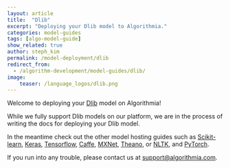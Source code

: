 ```yaml
---
layout: article
title:  "Dlib"
excerpt: "Deploying your Dlib model to Algorithmia."
categories: model-guides
tags: [algo-model-guide]
show_related: true
author: steph_kim
permalink: /model-deployment/dlib
redirect_from:
  - /algorithm-development/model-guides/dlib/
image:
    teaser: /language_logos/dlib.png
---
```


Welcome to deploying your <a href="http://dlib.net/">Dlib</a> model on Algorithmia!

While we fully support Dlib models on our platform, we are in the process of writing the docs for deploying your Dlib model.

In the meantime check out the other model hosting guides such as <a href="{{site.baseurl}}/model-deployment/scikit/">Scikit-learn</a>, <a href="{{site.baseurl}}/model-deployment/keras/">Keras</a>, <a href="{{site.baseurl}}/model-deployment/tensorflow/">Tensorflow</a>, <a href="{{site.baseurl}}/model-deployment/caffe/">Caffe</a>, <a href="{{site.baseurl}}/model-deployment/mxnet/">MXNet</a>, <a href="{{site.baseurl}}/model-deployment/theano/">Theano</a>, or <a href="{{site.baseurl}}/model-deployment/nltk/">NLTK</a>, and <a href="{{site.baseurl}}/model-deployment/pytorch/">PyTorch</a>.

If you run into any trouble, please contact us at <a href="mailto:support@algorithmia.com">support@algorithmia.com</a>.
